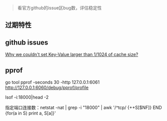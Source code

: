 > 看官方github的issue区bug数，评估稳定性
## 过期特性
## github issues
[Why we couldn't set Key-Value larger than 1/1024 of cache size?](https://github.com/coocood/freecache/issues/28)
## pprof
 go tool pprof -seconds 30 -http 127.0.0.1:6061 http://127.0.0.1:6060/debug/pprof/profile

 lsof -i:18000|head -2

指定端口连接数：netstat -nat | grep -i "18000" | awk '/^tcp/ {++S[$NF]} END {for(a in S) print a, S[a]}'